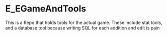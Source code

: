 # E_EGameAndTools
This is a Repo that holds tools for the actual game. These include stat tools, and a database tool because writing SQL for each addition and edit is pain
